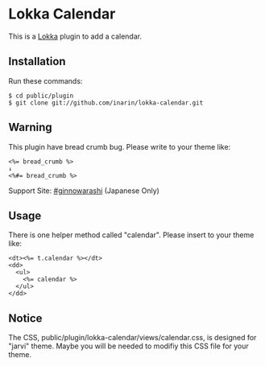 Lokka Calendar
==============

This is a [Lokka](http://lokka.org) plugin to add a calendar.

Installation
------------

Run these commands:

    $ cd public/plugin
    $ git clone git://github.com/inarin/lokka-calendar.git

Warning
-----

This plugin have bread crumb bug. Please write to your theme like:

    <%= bread_crumb %>
    ↓
    <%#= bread_crumb %>

Support Site: [#ginnowarashi](http://i-narin.appspot.com/2011/09/3/11017) (Japanese Only)

Usage
-----

There is one helper method called "calendar". Please insert to your theme like:

    <dt><%= t.calendar %></dt>
    <dd>
      <ul>
        <%= calendar %>
      </ul>
    </dd>

Notice
------

The CSS, public/plugin/lokka-calendar/views/calendar.css, is designed for "jarvi" theme. Maybe you will be needed to modifiy this CSS file for your theme.
